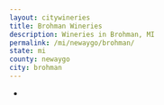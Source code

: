 ```yaml
---
layout: citywineries
title: Brohman Wineries
description: Wineries in Brohman, MI
permalink: /mi/newaygo/brohman/
state: mi
county: newaygo
city: brohman
---
```

-
